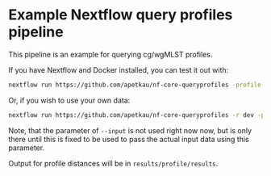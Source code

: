 # Example Nextflow query profiles pipeline

This pipeline is an example for querying cg/wgMLST profiles.

If you have Nextflow and Docker installed, you can test it out with:

```bash
nextflow run https://github.com/apetkau/nf-core-queryprofiles -profile docker,test -r dev --outdir results
```

Or, if you wish to use your own data:

```bash
nextflow run https://github.com/apetkau/nf-core-queryprofiles -r dev -profile docker --match_threshold 10 --reference_profile reference_profiles.tsv --query_profile query_profiles.tsv --outdir results --input 'https://raw.githubusercontent.com/nf-core/test-datasets/viralrecon/samplesheet/samplesheet_test_illumina_amplicon.csv'
```

Note, that the parameter of `--input` is not used right now now, but is only there until this is fixed to be used to pass the actual input data using this parameter.

Output for profile distances will be in `results/profile/results`.
